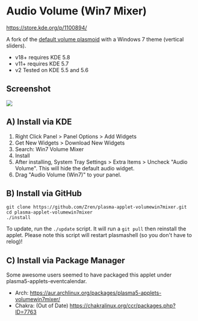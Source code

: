 # Audio Volume (Win7 Mixer)

https://store.kde.org/p/1100894/

A fork of the [default volume plasmoid](https://github.com/KDE/plasma-pa/tree/Plasma/5.5/applet) with a Windows 7 theme (vertical sliders).

* v18+ requires KDE 5.8
* v11+ requires KDE 5.7
* v2 Tested on KDE 5.5 and 5.6


## Screenshot

![](https://i.imgur.com/OeC9Zhc.png)


## A) Install via KDE

1. Right Click Panel > Panel Options > Add Widgets
2. Get New Widgets > Download New Widgets
3. Search: Win7 Volume Mixer
5. Install
6. After installing, System Tray Settings > Extra Items > Uncheck "Audio Volume". This will hide the default audio widget.
7. Drag "Audio Volume (Win7)" to your panel.

## B) Install via GitHub

```
git clone https://github.com/Zren/plasma-applet-volumewin7mixer.git
cd plasma-applet-volumewin7mixer
./install
```

To update, run the `./update` script. It will run a `git pull` then reinstall the applet. Please note this script will restart plasmashell (so you don't have to relog)!

## C) Install via Package Manager

Some awesome users seemed to have packaged this applet under plasma5-applets-eventcalendar.

* Arch: https://aur.archlinux.org/packages/plasma5-applets-volumewin7mixer/
* Chakra: (Out of Date) https://chakralinux.org/ccr/packages.php?ID=7763
